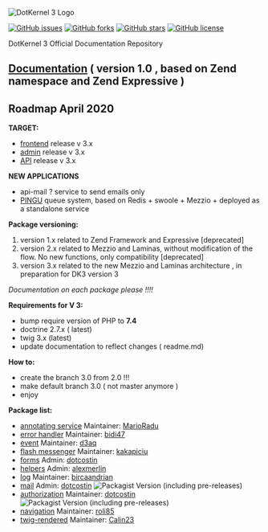 ![DotKernel 3 Logo ](logo1.png)

[![GitHub issues](https://img.shields.io/github/issues/dotkernel/dotkernel)](https://github.com/dotkernel/dotkernel/issues)
[![GitHub forks](https://img.shields.io/github/forks/dotkernel/dotkernel)](https://github.com/dotkernel/dotkernel/network)
[![GitHub stars](https://img.shields.io/github/stars/dotkernel/dotkernel)](https://github.com/dotkernel/dotkernel/stargazers)
[![GitHub license](https://img.shields.io/github/license/dotkernel/dotkernel)](https://github.com/dotkernel/dotkernel/blob/master/LICENSE.md)


DotKernel 3 Official Documentation Repository

## [Documentation](docs)  ( version 1.0 , based on Zend namespace and Zend Expressive )


## Roadmap April 2020
**TARGET:**
  - [frontend](https://github.com/dotkernel/frontend) release  v 3.x
  - [admin](https://github.com/dotkernel/admin)    release  v 3.x
  - [API](https://github.com/dotkernel/api)      release  v 3.x 

**NEW APPLICATIONS** 
- api-mail ? service to send emails only 
- [PINGU](https://github.com/dotkernel/pingu) queue system, based on Redis + swoole + Mezzio + deployed as a standalone service

**Package versioning:**
  1. version 1.x related to Zend Framework  and Expressive [deprecated]
  2. version 2.x related to Mezzio and Laminas, without modification of the flow. No new functions, only compatibility [deprecated]
  3. version 3.x related to the new Mezzio and Laminas architecture , in preparation for DK3 version 3

  *Documentation on each package please !!!!*

**Requirements for V 3:**
- bump require version of PHP to **7.4**
- doctrine 2.7.x ( latest) 
- twig 3.x (latest)
- update documentation to reflect changes ( readme.md)

**How to:**
   - create the branch 3.0 from 2.0 !!! 
   - make default branch 3.0  ( not master anymore ) 
   - enjoy 

**Package list:**
  
- [annotating service](https://github.com/dotkernel/dot-annotated-services)  Maintainer: [MarioRadu](https://github.com/MarioRadu)
- [error handler](https://github.com/dotkernel/dot-errorhandler) Maintainer:  [bidi47](https://github.com/bidi47)
- [event](https://github.com/dotkernel/dot-event) Maintainer:  [d3aq](https://github.com/d3aq)
- [flash messenger](https://github.com/dotkernel/dot-flashmessenger) Maintainer: [kakapiciu](https://github.com/kakapiciu)
- [forms](https://github.com/dotkernel/dot-form) Admin: [dotcostin](https://github.com/dotcostin)
- [helpers](https://github.com/dotkernel/dot-helpers)  Admin: [alexmerlin](https://github.com/alexmerlin)
- [log](https://github.com/dotkernel/dot-log) Maintainer: [bircaandrian](https://github.com/bircaandrian)
- [mail](https://github.com/dotkernel/dot-mail)  Admin: [dotcostin](https://github.com/dotcostin) 
      ![Packagist Version (including pre-releases)](https://img.shields.io/packagist/v/dotkernel/dot-mail)
- [authorization](https://github.com/dotkernel/dot-authorization)  Maintainer: [dotcostin](https://github.com/dotcostin)
      ![Packagist Version (including pre-releases)](https://img.shields.io/packagist/v/dotkernel/dot-authorization)
- [navigation](https://github.com/dotkernel/dot-navigation) Maintainer: [roli85]( https://github.com/roli85)
- [twig-rendered](https://github.com/dotkernel/dot-twigrenderer)  Maintainer: [Calin23]( https://github.com/Calin23)


